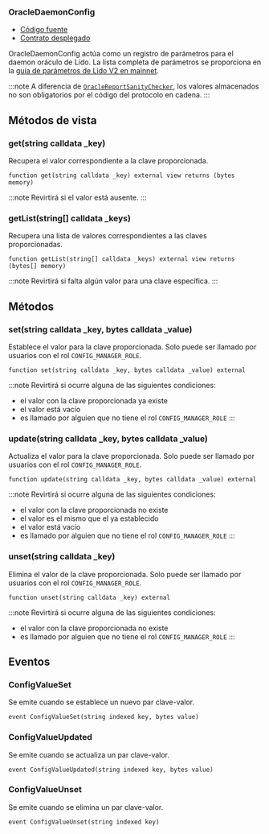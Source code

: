 ### OracleDaemonConfig

- [Código fuente](https://github.com/lidofinance/lido-dao/blob/master/contracts/0.8.9/OracleDaemonConfig.sol)
- [Contrato desplegado](https://etherscan.io/address/0xbf05A929c3D7885a6aeAd833a992dA6E5ac23b09)

OracleDaemonConfig actúa como un registro de parámetros para el daemon oráculo de Lido.
La lista completa de parámetros se proporciona en la [guía de parámetros de Lido V2 en mainnet](/guías/verify-lido-v2-upgrade-manual#oracledaemonconfig).

:::note
A diferencia de [`OracleReportSanityChecker`](/contracts/oracle-report-sanity-checker), los valores almacenados no son obligatorios por el código del protocolo en cadena.
:::

## Métodos de vista

### get(string calldata _key)

Recupera el valor correspondiente a la clave proporcionada.

```solidity
function get(string calldata _key) external view returns (bytes memory)
```

:::note
Revirtirá si el valor está ausente.
:::

### getList(string[] calldata _keys)

Recupera una lista de valores correspondientes a las claves proporcionadas.

```solidity
function getList(string[] calldata _keys) external view returns (bytes[] memory)
```

:::note
Revirtirá si falta algún valor para una clave específica.
:::

## Métodos

### set(string calldata _key, bytes calldata _value)

Establece el valor para la clave proporcionada. Solo puede ser llamado por usuarios con el rol `CONFIG_MANAGER_ROLE`.

```solidity
function set(string calldata _key, bytes calldata _value) external
```

:::note
Revirtirá si ocurre alguna de las siguientes condiciones:
- el valor con la clave proporcionada ya existe
- el valor está vacío
- es llamado por alguien que no tiene el rol `CONFIG_MANAGER_ROLE`
:::

### update(string calldata _key, bytes calldata _value)

Actualiza el valor para la clave proporcionada. Solo puede ser llamado por usuarios con el rol `CONFIG_MANAGER_ROLE`.

```solidity
function update(string calldata _key, bytes calldata _value) external
```

:::note
Revirtirá si ocurre alguna de las siguientes condiciones:
- el valor con la clave proporcionada no existe
- el valor es el mismo que el ya establecido
- el valor está vacío
- es llamado por alguien que no tiene el rol `CONFIG_MANAGER_ROLE`
:::

### unset(string calldata _key)

Elimina el valor de la clave proporcionada. Solo puede ser llamado por usuarios con el rol `CONFIG_MANAGER_ROLE`.

```solidity
function unset(string calldata _key) external
```

:::note
Revirtirá si ocurre alguna de las siguientes condiciones:
- el valor con la clave proporcionada no existe
- es llamado por alguien que no tiene el rol `CONFIG_MANAGER_ROLE`
:::

## Eventos

### ConfigValueSet

Se emite cuando se establece un nuevo par clave-valor.

```solidity
event ConfigValueSet(string indexed key, bytes value)
```

### ConfigValueUpdated

Se emite cuando se actualiza un par clave-valor.

```solidity
event ConfigValueUpdated(string indexed key, bytes value)
```

### ConfigValueUnset

Se emite cuando se elimina un par clave-valor.

```solidity
event ConfigValueUnset(string indexed key)
```